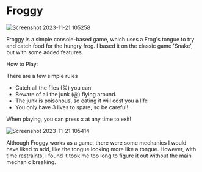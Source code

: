 # Froggy

 ![Screenshot 2023-11-21 105258](https://github.com/Adwall28/FrogGame/assets/98455674/0e4a0ed6-8bbc-4756-b1c7-2bda91da879e)

Froggy is a simple console-based game, which uses a Frog's tongue to try and catch food for the hungry frog. I based it on the classic game 'Snake', but with some added features.


How to Play:

There are a few simple rules

- Catch all the flies (%) you can
-  Beware of all the junk (@) flying around. 
- The junk is poisonous, so eating it will cost you a life
-  You only have 3 lives to spare, so be careful!

 When playing, you can press x at any time to exit!
 
![Screenshot 2023-11-21 105414](https://github.com/Adwall28/FrogGame/assets/98455674/17f75ea5-99a5-4dcc-b341-4663e3548ec1)

Although Froggy works as a game, there were some mechanics I would have liked to add, like the tongue looking more like a tongue. 
However, with time restraints, I found it took me too long to figure it out without the main mechanic breaking. 
